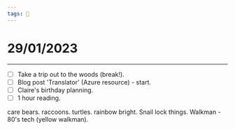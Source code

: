 ```yaml
---
tags: 📆
---
```


# 29/01/2023
---

- [ ] Take a trip out to the woods (break!).
- [ ] Blog post 'Translator' (Azure resource) - start.
- [ ] Claire's birthday planning.
- [ ] 1 hour reading.

care bears.
raccoons.
turtles.
rainbow bright.
Snail lock things.
Walkman - 80's tech (yellow walkman).


